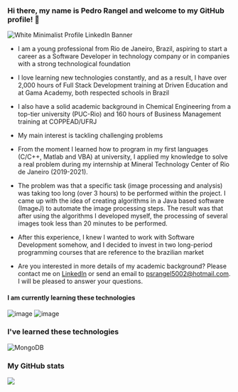 ### Hi there, my name is Pedro Rangel and welcome to my GitHub profile! 👋

![White Minimalist Profile LinkedIn Banner](https://github.com/PedroSchulzRangel/PedroSchulzRangel/assets/90806965/86bdeb66-fa26-4050-868e-2a98c833b3fa)

- I am a young professional from Rio de Janeiro, Brazil, aspiring to start a career as a Software Developer in technology company or in companies with a strong technological foundation
  
- I love learning new technologies constantly, and as a result, I have over 2,000 hours of Full Stack Development training at Driven Education and at Gama Academy, both respected schools in Brazil
     
- I also have a solid academic background in Chemical Engineering from a top-tier university (PUC-Rio) and 160 hours of Business Management training at COPPEAD/UFRJ
  
-  My main interest is tackling challenging problems
  
-  From the moment I learned how to program in my first languages (C/C++, Matlab and VBA) at university, I applied my knowledge to solve a real problem during my internship at Mineral Technology Center of Rio de Janeiro (2019-2021).
  
- The problem was that a specific task (image processing and analysis) was taking too long (over 3 hours) to be performed within the project. I came up with the idea of creating algorithms in a Java based software (ImageJ) to automate the image processing steps. The result was that after using the algorithms I developed myself, the processing of several images took less than 20 minutes to be performed.
  
- After this experience, I knew I wanted to work with Software Development somehow, and I decided to invest in two long-period programming courses that are reference to the brazilian market
       
-  Are you interested in more details of my academic background? Please contact me on [LinkedIn](https://www.linkedin.com/in/pedro-schulz-rangel/) or send an email to psrangel5002@hotmail.com. I will be pleased to answer your questions.

#### I am currently learning these technologies

![image](https://img.shields.io/badge/Docker-2CA5E0?style=for-the-badge&logo=docker&logoColor=black)
![image](https://img.shields.io/badge/nestjs-E0234E?style=for-the-badge&logo=nestjs&logoColor=black)

### I've learned these technologies
![MongoDB](https://img.shields.io/badge/MongoDB-%234ea94b.svg?style=for-the-badge&logo=mongodb&logoColor=black)

### My GitHub stats

<img src="{https://github-readme-stats-git-masterrstaa-rickstaa.vercel.app/api?username={PedroSchulzRangel}&theme={dark}}"/>

<img scr="{https://github-readme-stats.vercel.app/api/top-langs/?username={PedroSchulzRangel}&theme={dark}}"/>
